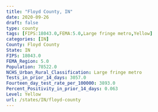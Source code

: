 ```yaml
---
title: "Floyd County, IN"
date: 2020-09-26
draft: false
type: county
tags: [FIPS:18043.0,FEMA:5.0,Large fringe metro,Yellow]
categories: [IN]
County: Floyd County
State: IN
FIPS: 18043.0
FEMA_Region: 5.0
Population: 78522.0
NCHS_Urban_Rural_Classification: Large fringe metro
Tests_in_prior_14_days: 3057.0
Fourteen_day_test_rate_per_100000: 3893.0
Percent_Positivity_in_prior_14_days: 0.063
Level: Yellow
url: /states/IN/floyd-county
---
```



